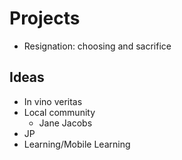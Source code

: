 # Projects
* Resignation: choosing and sacrifice

## Ideas
* In vino veritas
* Local community 
    * Jane Jacobs
* JP
* Learning/Mobile Learning
